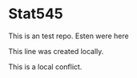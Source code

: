# Stat545

This is an test repo. Esten were here

This line was created locally.

This is a local conflict.